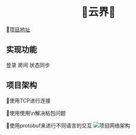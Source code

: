 # <center> :maple_leaf:云界:maple_leaf: </center>
:evergreen_tree:[项目地址]()
## 实现功能
登录
房间
状态同步
## 项目架构
:tomato:使用TCP进行连接

:tomato:使用使用\n解决粘包问题

:tomato:使用protobuf来进行不同语言的交互
![项目网络架构](/img/web.png)
